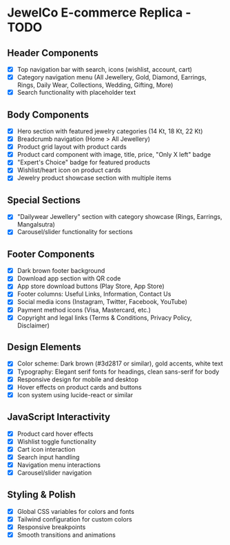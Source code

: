 # JewelCo E-commerce Replica - TODO

## Header Components
- [x] Top navigation bar with search, icons (wishlist, account, cart)
- [x] Category navigation menu (All Jewellery, Gold, Diamond, Earrings, Rings, Daily Wear, Collections, Wedding, Gifting, More)
- [x] Search functionality with placeholder text

## Body Components
- [x] Hero section with featured jewelry categories (14 Kt, 18 Kt, 22 Kt)
- [x] Breadcrumb navigation (Home > All Jewellery)
- [x] Product grid layout with product cards
- [x] Product card component with image, title, price, "Only X left" badge
- [x] "Expert's Choice" badge for featured products
- [x] Wishlist/heart icon on product cards
- [x] Jewelry product showcase section with multiple items

## Special Sections
- [x] "Dailywear Jewellery" section with category showcase (Rings, Earrings, Mangalsutra)
- [x] Carousel/slider functionality for sections

## Footer Components
- [x] Dark brown footer background
- [x] Download app section with QR code
- [x] App store download buttons (Play Store, App Store)
- [x] Footer columns: Useful Links, Information, Contact Us
- [x] Social media icons (Instagram, Twitter, Facebook, YouTube)
- [x] Payment method icons (Visa, Mastercard, etc.)
- [x] Copyright and legal links (Terms & Conditions, Privacy Policy, Disclaimer)

## Design Elements
- [x] Color scheme: Dark brown (#3d2817 or similar), gold accents, white text
- [x] Typography: Elegant serif fonts for headings, clean sans-serif for body
- [x] Responsive design for mobile and desktop
- [x] Hover effects on product cards and buttons
- [x] Icon system using lucide-react or similar

## JavaScript Interactivity
- [x] Product card hover effects
- [x] Wishlist toggle functionality
- [x] Cart icon interaction
- [x] Search input handling
- [x] Navigation menu interactions
- [x] Carousel/slider navigation

## Styling & Polish
- [x] Global CSS variables for colors and fonts
- [x] Tailwind configuration for custom colors
- [x] Responsive breakpoints
- [x] Smooth transitions and animations
